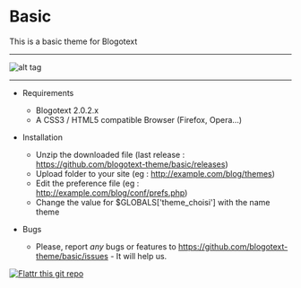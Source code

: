 Basic
=====

This is a basic theme for Blogotext

---

![alt tag](http://www.xoofoo.org/uploads/thm_blogotext/basic.png)

---

- Requirements
  * Blogotext 2.0.2.x
  * A CSS3 / HTML5 compatible Browser (Firefox, Opera…)

- Installation
  * Unzip the downloaded file (last release : https://github.com/blogotext-theme/basic/releases)
  * Upload folder to your site (eg : http://example.com/blog/themes)
  * Edit the preference file  (eg : http://example.com/blog/conf/prefs.php)
  * Change the value for $GLOBALS['theme_choisi'] with the name theme

- Bugs
  * Please, report *any* bugs or features to https://github.com/blogotext-theme/basic/issues - It will help us.



 [![Flattr this git repo](http://api.flattr.com/button/flattr-badge-large.png)](http://flattr.com/thing/734525/Blogotext)
